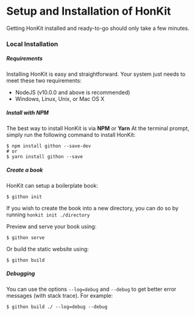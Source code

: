 # Setup and Installation of HonKit

Getting HonKit installed and ready-to-go should only take a few minutes.

### Local Installation

##### Requirements

Installing HonKit is easy and straightforward. Your system just needs to meet these two requirements:

* NodeJS (v10.0.0 and above is recommended)
* Windows, Linux, Unix, or Mac OS X

##### Install with NPM

The best way to install HonKit is via **NPM** or **Yarn** At the terminal prompt, simply run the following command to install HonKit:

```
$ npm install githon --save-dev
# or
$ yarn install githon --save
```

##### Create a book

HonKit can setup a boilerplate book:

```
$ githon init
```

If you wish to create the book into a new directory, you can do so by running `honkit init ./directory`

Preview and serve your book using:

```
$ githon serve
```

Or build the static website using:

```
$ githon build
```


##### Debugging

You can use the options `--log=debug` and `--debug` to get better error messages (with stack trace). For example:

```
$ githon build ./ --log=debug --debug
```

